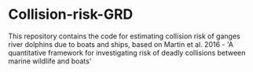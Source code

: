 # Collision-risk-GRD
This repository contains the code for estimating collision risk of ganges river dolphins due to boats and ships, based on Martin et al. 2016 - 'A quantitative framework for investigating risk of deadly collisions between marine wildlife and boats'
